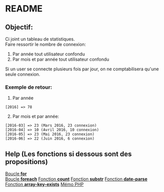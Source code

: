 # README

## Objectif:

Ci joint un tableau de statistiques.  
Faire ressortir le nombre de connexion:  

1. Par année tout utilisateur confondu  
2. Par mois et par année tout utilisateur confondu  

Si un user se connecte plusieurs fois par jour, on ne comptabilisera qu'une seule connexion.  

### Exemple de retour:
1. Par année  
```
[2016] => 78  
```

2. Par mois et par année:
```
[2016-03] => 23 (Mars 2016, 23 connexion)
[2016-04] => 10	(Avril 2016, 10 connexion)
[2016-05] => 23 (Mai 2016, 23 connexion)
[2016-06] => 22 (Juin 2016, 6 connexion)
```

## Help (Les fonctions si dessous sont des propositions)
[Boucle **for**](http://php.net/manual/fr/control-structures.for.php)  
[Boucle **foreach**](http://php.net/manual/fr/control-structures.foreach.php)
[Fonction **count**](http://php.net/manual/fr/function.count.php)
[Fonction **substr**](http://php.net/manual/fr/function.substr.php)
[Fonction **date-parse**](http://php.net/manual/fr/function.date-parse.php)
[Fonction **array-key-exists**](http://php.net/manual/fr/function.array-key-exists.php)
[Mémo PHP](https://docs.google.com/document/d/1BnLRqMVgebwGzkSgxrnDgpMfJbH8w7xmOfQC0nMJ7Fs/edit)


